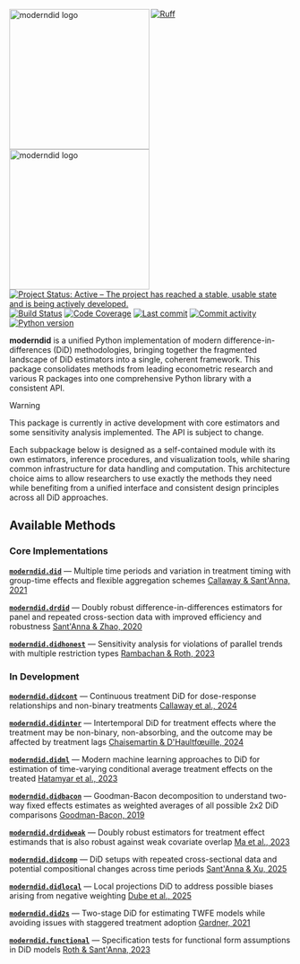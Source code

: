 <img src="docs/source/_static/moderndid-light.png#gh-light-mode-only" width="250" align="left" alt="moderndid logo"></img>
<img src="docs/source/_static/moderndid-dark.png#gh-dark-mode-only" width="250" align="left" alt="moderndid logo"></img>

[![Ruff](https://img.shields.io/endpoint?url=https://raw.githubusercontent.com/astral-sh/ruff/main/assets/badge/v2.json)](https://github.com/astral-sh/ruff)
[![Project Status: Active – The project has reached a stable, usable state and is being actively developed.](https://www.repostatus.org/badges/latest/active.svg)](https://www.repostatus.org/#active)
[![Build Status](https://github.com/jordandeklerk/moderndid/actions/workflows/test.yml/badge.svg)](https://github.com/jordandeklerk/moderndid/actions/workflows/test.yml)
[![Code Coverage](https://codecov.io/gh/jordandeklerk/moderndid/branch/main/graph/badge.svg)](https://codecov.io/gh/jordandeklerk/moderndid)
[![Last commit](https://img.shields.io/github/last-commit/jordandeklerk/moderndid)](https://github.com/jordandeklerk/moderndid/graphs/commit-activity)
[![Commit activity](https://img.shields.io/github/commit-activity/m/jordandeklerk/moderndid)](https://github.com/jordandeklerk/moderndid/graphs/commit-activity)
[![Python version](https://img.shields.io/badge/3.10%20%7C%203.11%20%7C%203.12%20%7C%203.13-blue?logo=python&logoColor=white)](https://www.python.org/)


__moderndid__ is a unified Python implementation of modern difference-in-differences (DiD) methodologies, bringing together the fragmented landscape of DiD estimators into a single, coherent framework. This package consolidates methods from leading econometric research and various R packages into one comprehensive Python library with a consistent API.

> [!WARNING]
> This package is currently in active development with core estimators and some sensitivity analysis implemented. The API is subject to change.

Each subpackage below is designed as a self-contained module with its own estimators, inference procedures, and visualization tools, while sharing common infrastructure for data handling and computation. This architecture choice aims to allow researchers to use exactly the methods they need while benefiting from a unified interface and consistent design principles across all DiD approaches.

## Available Methods

### Core Implementations

**[`moderndid.did`](https://github.com/jordandeklerk/moderndid/tree/main/moderndid/did)** — Multiple time periods and variation in treatment timing with group-time effects and flexible aggregation schemes [Callaway & Sant'Anna, 2021](https://arxiv.org/pdf/1803.09015)

**[`moderndid.drdid`](https://github.com/jordandeklerk/moderndid/tree/main/moderndid/drdid)** — Doubly robust difference-in-differences estimators for panel and repeated cross-section data with improved efficiency and robustness [Sant'Anna & Zhao, 2020](https://arxiv.org/pdf/1812.01723)

**[`moderndid.didhonest`](https://github.com/jordandeklerk/moderndid/tree/main/moderndid/didhonest)** — Sensitivity analysis for violations of parallel trends with multiple restriction types [Rambachan & Roth, 2023](https://asheshrambachan.github.io/assets/files/hpt-draft.pdf)

### In Development

**[`moderndid.didcont`](https://github.com/jordandeklerk/moderndid/tree/main/moderndid/didcont)** — Continuous treatment DiD for dose-response relationships and non-binary treatments [Callaway et al., 2024](https://arxiv.org/pdf/2107.02637)

**[`moderndid.didinter`](https://github.com/jordandeklerk/moderndid/tree/main/moderndid/didinter)** — Intertemporal DiD for treatment effects where the treatment may be non-binary, non-absorbing, and the outcome may be affected by treatment lags [Chaisemartin & D'Haultfœuille, 2024](https://arxiv.org/pdf/2007.04267)

**[`moderndid.didml`](https://github.com/jordandeklerk/moderndid/tree/main/moderndid/didml)** — Modern machine learning approaches to DiD for estimation of time-varying conditional average treatment effects on the treated [Hatamyar et al., 2023](https://arxiv.org/pdf/2310.11962)

**[`moderndid.didbacon`](https://github.com/jordandeklerk/moderndid/tree/main/moderndid/didbacon)** — Goodman-Bacon decomposition to understand two-way fixed effects estimates as weighted averages of all possible 2x2 DiD comparisons [Goodman-Bacon, 2019](https://cdn.vanderbilt.edu/vu-my/wp-content/uploads/sites/2318/2019/07/29170757/ddtiming_7_29_2019.pdf)

**[`moderndid.drdidweak`](https://github.com/jordandeklerk/moderndid/tree/main/moderndid/drdidweak)** — Doubly robust estimators for treatment effect estimands that is also robust against weak covariate overlap [Ma et al., 2023](https://arxiv.org/pdf/2304.08974)

**[`moderndid.didcomp`](https://github.com/jordandeklerk/moderndid/tree/main/moderndid/didcomp)** — DiD setups with repeated cross-sectional data and potential compositional changes across time periods [Sant'Anna & Xu, 2025](https://arxiv.org/pdf/2304.13925)

**[`moderndid.didlocal`](https://github.com/jordandeklerk/moderndid/tree/main/moderndid/didlocal)** — Local projections DiD to address possible biases arising from negative weighting [Dube et al., 2025](https://www.nber.org/system/files/working_papers/w31184/w31184.pdf)

**[`moderndid.did2s`](https://github.com/jordandeklerk/moderndid/tree/main/moderndid/did2s)** — Two-stage DiD for estimating TWFE models while avoiding issues with staggered treatment adoption [Gardner, 2021](https://jrgcmu.github.io/2sdd_current.pdf)

**[`moderndid.functional`](https://github.com/jordandeklerk/moderndid/tree/main/moderndid/functional)** — Specification tests for functional form assumptions in DiD models [Roth & Sant'Anna, 2023](https://arxiv.org/pdf/2010.04814)
